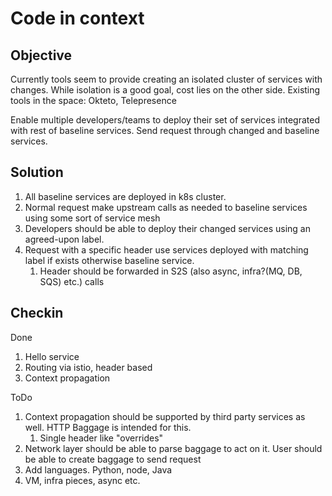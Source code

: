 # Code in context

## Objective

Currently tools seem to provide creating an isolated cluster of services with changes. While isolation is a good goal, cost lies on the other side.
Existing tools in the space: Okteto, Telepresence

Enable multiple developers/teams to deploy their set of services integrated with rest of baseline services. Send request through changed and baseline services.

## Solution

1. All baseline services are deployed in k8s cluster.
1. Normal request make upstream calls as needed to baseline services using some sort of service mesh
1. Developers should be able to deploy their changed services using an agreed-upon label.
1. Request with a specific header use services deployed with matching label if exists otherwise baseline service.
   1. Header should be forwarded in S2S (also async, infra?(MQ, DB, SQS) etc.) calls

## Checkin

Done

1. Hello service
1. Routing via istio, header based
1. Context propagation

ToDo

1. Context propagation should be supported by third party services as well. HTTP Baggage is intended for this.
   1. Single header like "overrides"
1. Network layer should be able to parse baggage to act on it. User should be able to create baggage to send request
1. Add languages. Python, node, Java
1. VM, infra pieces, async etc.
